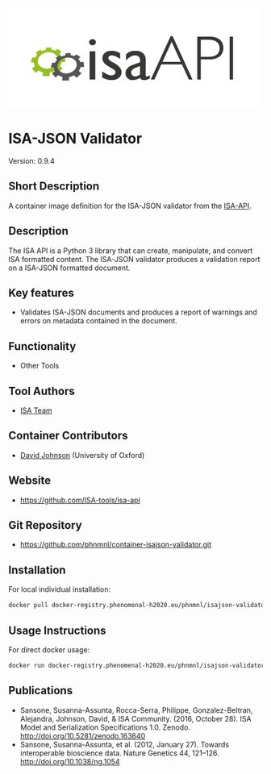 ![Logo](isa-api_logo.png)

# ISA-JSON Validator
Version: 0.9.4

## Short Description

A container image definition for the ISA-JSON validator from the [ISA-API](http://github.com/ISA-tools/isa-api).

## Description

The ISA API is a Python 3 library that can create, manipulate, and convert ISA formatted content. The ISA-JSON
validator produces a validation report on a ISA-JSON formatted document.

## Key features

- Validates ISA-JSON documents and produces a report of warnings and errors on metadata contained in the document.

## Functionality

- Other Tools

## Tool Authors

- [ISA Team](http://isa-tools.org)

## Container Contributors

- [David Johnson](https://github.com/djcomlab) (University of Oxford)

## Website

- https://github.com/ISA-tools/isa-api


## Git Repository

- https://github.com/phnmnl/container-isajson-validator.git

## Installation 

For local individual installation:

```bash
docker pull docker-registry.phenomenal-h2020.eu/phnmnl/isajson-validator
```

## Usage Instructions

For direct docker usage:

```bash
docker run docker-registry.phenomenal-h2020.eu/phnmnl/isajson-validator <path_to_isajson_file>
```

## Publications

- Sansone, Susanna-Assunta, Rocca-Serra, Philippe, Gonzalez-Beltran, Alejandra, Johnson, David, &amp; ISA Community. (2016, October 28). ISA Model and Serialization Specifications 1.0. Zenodo. http://doi.org/10.5281/zenodo.163640
- Sansone, Susanna-Assunta, et al. (2012, January 27). Towards interoperable bioscience data. Nature Genetics 44, 121–126. http://doi.org/10.1038/ng.1054
